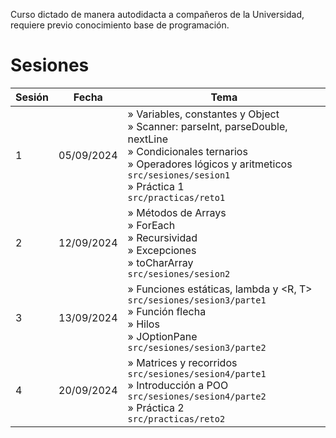 Curso dictado de manera autodidacta a compañeros de la Universidad, requiere previo conocimiento base de programación.

# Sesiones

| Sesión | Fecha      | Tema                                                                                                                                                                                                                                        |
| ------- | ---------- | ------------------------------------------------------------------------------------------------------------------------------------------------------------------------------------------------------------------------------------------- |
| 1       | 05/09/2024 | » Variables, constantes y Object<br />» Scanner: parseInt, parseDouble, nextLine<br />» Condicionales ternarios<br />» Operadores lógicos y aritmeticos<br />``src/sesiones/sesion1``<br />» Práctica 1<br />``src/practicas/reto1`` |
| 2       | 12/09/2024 | » Métodos de Arrays<br />» ForEach<br />» Recursividad<br />» Excepciones<br />» toCharArray<br />``src/sesiones/sesion2``                                                                                                            |
| 3       | 13/09/2024 | » Funciones estáticas, lambda y <R, T><br />``src/sesiones/sesion3/parte1``<br />» Función flecha<br />» Hilos<br />» JOptionPane<br />``src/sesiones/sesion3/parte2``                                                                |
| 4       | 20/09/2024 | » Matrices y recorridos<br />``src/sesiones/sesion4/parte1``<br />» Introducción a POO<br />``src/sesiones/sesion4/parte2``<br />» Práctica 2<br />``src/practicas/reto2``                                                             |
